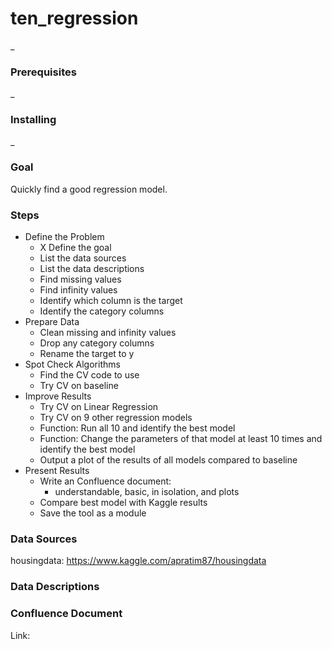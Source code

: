 # ten_regression

_

### Prerequisites

_

### Installing

_

### Goal

Quickly find a good regression model.

### Steps

- Define the Problem
  - X Define the goal
  - List the data sources
  - List the data descriptions
  - Find missing values
  - Find infinity values
  - Identify which column is the target
  - Identify the category columns
- Prepare Data
  - Clean missing and infinity values
  - Drop any category columns
  - Rename the target to y
- Spot Check Algorithms
  - Find the CV code to use
  - Try CV on baseline
- Improve Results
  - Try CV on Linear Regression
  - Try CV on 9 other regression models
  - Function: Run all 10 and identify the best model
  - Function: Change the parameters of that model at least 10 times and identify the best model
  - Output a plot of the results of all models compared to baseline
- Present Results
  - Write an Confluence document:
    - understandable, basic, in isolation, and plots
  - Compare best model with Kaggle results
  - Save the tool as a module

### Data Sources

housingdata: https://www.kaggle.com/apratim87/housingdata

### Data Descriptions



### Confluence Document

Link:
